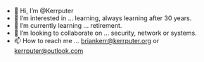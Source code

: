 - 👋 Hi, I’m @Kerrputer
- 👀 I’m interested in ... learning, always learning after 30 years.
- 🌱 I’m currently learning ... retirement.
- 💞️ I’m looking to collaborate on ... security, network or systems.
- 📫 How to reach me ... briankerr@kerrputer.org or kerrputer@outlook.com

<!---
Kerrputer/Kerrputer is a ✨ special ✨ repository because its `README.md` (this file) appears on your GitHub profile.
You can click the Preview link to take a look at your changes.
--->
